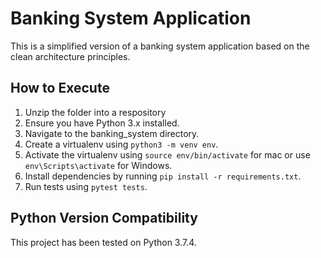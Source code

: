 # Banking System Application

This is a simplified version of a banking system application based on the clean architecture principles.

## How to Execute

1. Unzip the folder into a respository
2. Ensure you have Python 3.x installed.
3. Navigate to the banking_system directory.
4. Create a virtualenv using `python3 -m venv env`.
5. Activate the virtualenv using `source env/bin/activate` for mac or use `env\Scripts\activate` for Windows.
4. Install dependencies by running `pip install -r requirements.txt`.
5. Run tests using `pytest tests`.

## Python Version Compatibility

This project has been tested on Python 3.7.4.